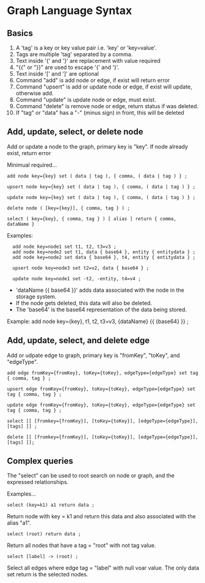 # Graph Language Syntax

## Basics
1. A 'tag' is a key or key value pair i.e. 'key' or 'key=value'.
1. Tags are multiple 'tag' separated by a comma.
1. Text inside '{' and '}' are replacement with value required
1. "{{" or "}}" are used to escape '{' and '}'.
1. Text inside '[' and ']' are optional
1. Command "add" is add node or edge, if exist will return error
1. Command "upsert" is add or update node or edge, if exist will update, otherwise add.
1. Command "update" is update node or edge, must exist.
1. Command "delete" is remove node or edge, return status if was deleted.
1. If "tag" or "data" has a "-" (minus sign) in front, this will be deleted

## Add, update, select, or delete node
Add or update a node to the graph, primary key is "key".  If node already exist, return error

Minimual required... <br>

```
add node key={key} set ( data | tag ), { comma, ( data | tag ) } ;

upsert node key={key} set ( data | tag ), { comma, ( data | tag ) } ;

update node key={key} set ( data | tag ), { comma, ( data | tag ) } ;

delete node ( [key={key}], { comma, tag } ) ;

select ( key={key}, { comma, tag } ) [ alias ] return { comma, dataName }

```

Examples:

```
  add node key=node1 set t1, t2, t3=v3 ;
  add node key=node2 set t1, data { base64 }, entity { entitydata } ;
  add node key=node2 set data { base64 }, t4, entity { entitydata } ;

  upsert node key=node3 set t2=v2, data { base64 } ;

  update node key=node1 set -t2, -entity, t4=v4 ;
```

* 'dataName {{ base64 }}' adds data associated with the node in the storage system.
* If the node gets deleted, this data will also be deleted.
* The 'base64' is the base64 representation of the data being stored.

Example: add node key={key}, t1, t2, t3=v3, {dataName} {{ {base64} }} ;



## Add, update, select, and delete edge
Add or udpate edge to graph, primary key is "fromKey", "toKey", and "edgeType".

```
add edge fromKey={fromKey}, toKey={toKey}, edgeType={edgeType} set tag { comma, tag } ;

upsert edge fromKey={fromKey}, toKey={toKey}, edgeType={edgeType} set tag { comma, tag } ;

update edge fromKey={fromKey}, toKey={toKey}, edgeType={edgeType} set tag { comma, tag } ;

select [[ [fromkey={fromKey}], [toKey={toKey}], [edgeType={edgeType}], [tags] ]] ;

delete [[ [fromkey={fromKey}], [toKey={toKey}], [edgeType={edgeType}], [tags] ]];

```


## Complex queries
The "select" can be used to root search on node or graph, and the expressed relationships.

Examples...

```
select (key=k1) a1 return data ;
```

Return node with key = k1 and return this data and also associated with the alias "a1".

```
select (root) return data ;
```

Return all nodes that have a tag = "root" with not tag value.

```
select [label] -> (root) ;
```

Select all edges where edge tag = "label" with null voar value.  The only data set
return is the selected nodes.

